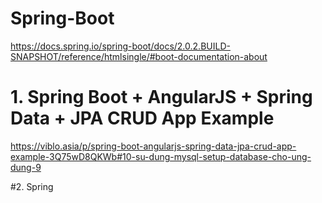 # Spring-Boot
https://docs.spring.io/spring-boot/docs/2.0.2.BUILD-SNAPSHOT/reference/htmlsingle/#boot-documentation-about


# 1. Spring Boot + AngularJS + Spring Data + JPA CRUD App Example
https://viblo.asia/p/spring-boot-angularjs-spring-data-jpa-crud-app-example-3Q75wD8QKWb#10-su-dung-mysql-setup-database-cho-ung-dung-9

#2. Spring
